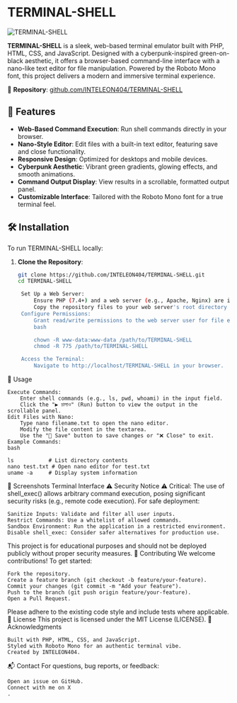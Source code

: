 # TERMINAL-SHELL

![TERMINAL-SHELL](https://i.ibb.co/8Dt6BLk/shell.png)

**TERMINAL-SHELL** is a sleek, web-based terminal emulator built with PHP, HTML, CSS, and JavaScript. Designed with a cyberpunk-inspired green-on-black aesthetic, it offers a browser-based command-line interface with a nano-like text editor for file manipulation. Powered by the Roboto Mono font, this project delivers a modern and immersive terminal experience.

📌 **Repository**: [github.com/INTELEON404/TERMINAL-SHELL](https://github.com/INTELEON404/TERMINAL-SHELL)

## 🚀 Features

- **Web-Based Command Execution**: Run shell commands directly in your browser.
- **Nano-Style Editor**: Edit files with a built-in text editor, featuring save and close functionality.
- **Responsive Design**: Optimized for desktops and mobile devices.
- **Cyberpunk Aesthetic**: Vibrant green gradients, glowing effects, and smooth animations.
- **Command Output Display**: View results in a scrollable, formatted output panel.
- **Customizable Interface**: Tailored with the Roboto Mono font for a true terminal feel.

## 🛠️ Installation

To run TERMINAL-SHELL locally:

1. **Clone the Repository**:
   ```bash
   git clone https://github.com/INTELEON404/TERMINAL-SHELL.git
   cd TERMINAL-SHELL

    Set Up a Web Server:
        Ensure PHP (7.4+) and a web server (e.g., Apache, Nginx) are installed.
        Copy the repository files to your web server's root directory (e.g., /var/www/html).
    Configure Permissions:
        Grant read/write permissions to the web server user for file editing:
        bash

        chown -R www-data:www-data /path/to/TERMINAL-SHELL
        chmod -R 775 /path/to/TERMINAL-SHELL

    Access the Terminal:
        Navigate to http://localhost/TERMINAL-SHELL in your browser.

📖 Usage

    Execute Commands:
        Enter shell commands (e.g., ls, pwd, whoami) in the input field.
        Click the "▶ চালাও" (Run) button to view the output in the scrollable panel.
    Edit Files with Nano:
        Type nano filename.txt to open the nano editor.
        Modify the file content in the textarea.
        Use the "💾 Save" button to save changes or "❌ Close" to exit.
    Example Commands:
    bash

    ls           # List directory contents
    nano test.txt # Open nano editor for test.txt
    uname -a     # Display system information

📸 Screenshots
Terminal Interface
⚠️ Security Notice
⚠️ Critical: The use of shell_exec() allows arbitrary command execution, posing significant security risks (e.g., remote code execution). For safe deployment:

    Sanitize Inputs: Validate and filter all user inputs.
    Restrict Commands: Use a whitelist of allowed commands.
    Sandbox Environment: Run the application in a restricted environment.
    Disable shell_exec: Consider safer alternatives for production use.

This project is for educational purposes and should not be deployed publicly without proper security measures.
🤝 Contributing
We welcome contributions! To get started:

    Fork the repository.
    Create a feature branch (git checkout -b feature/your-feature).
    Commit your changes (git commit -m "Add your feature").
    Push to the branch (git push origin feature/your-feature).
    Open a Pull Request.

Please adhere to the existing code style and include tests where applicable.
📄 License
This project is licensed under the MIT License (LICENSE).
🙌 Acknowledgments

    Built with PHP, HTML, CSS, and JavaScript.
    Styled with Roboto Mono for an authentic terminal vibe.
    Created by INTELEON404.

📬 Contact
For questions, bug reports, or feedback:

    Open an issue on GitHub.
    Connect with me on X
    .


